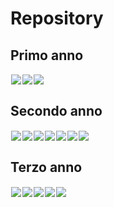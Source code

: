 # Repository
## Primo anno
<div style="display: flex; flex-wrap: wrap;" align="center">  
  <a href="https://github.com/unipr-org/FdP-A" target="_blank">
    <img style="margin: 1px;" align="center" src="https://github-readme-stats.vercel.app/api/pin/?username=unipr-org&repo=FdP-A" />
  </a>
  <a href="https://github.com/unipr-org/FdP-B" target="_blank">
    <img style="margin: 1px;" align="center" src="https://github-readme-stats.vercel.app/api/pin/?username=unipr-org&repo=FdP-B" />
  </a>
  <a href="https://github.com/unipr-org/ASD" target="_blank">
    <img style="margin: 1px;" align="center" src="https://github-readme-stats.vercel.app/api/pin/?username=unipr-org&repo=ASD" />
  </a>
</div>

## Secondo anno
<div style="display: flex; flex-wrap: wrap;" align="center">  
  <a href="https://github.com/unipr-org/BdD" target="_blank">
    <img style="margin: 1px;" align="center" src="https://github-readme-stats.vercel.app/api/pin/?username=unipr-org&repo=BdD" />
  </a>
  <a href="https://github.com/unipr-org/SO" target="_blank">
    <img style="margin: 1px;" align="center" src="https://github-readme-stats.vercel.app/api/pin/?username=unipr-org&repo=SO" />
  </a>
  <a href="https://github.com/unipr-org/CN" target="_blank">
    <img style="margin: 1px;" align="center" src="https://github-readme-stats.vercel.app/api/pin/?username=unipr-org&repo=CN" />
  </a>
  <a href="https://github.com/unipr-org/MdP" target="_blank">
    <img style="margin: 1px;" align="center" src="https://github-readme-stats.vercel.app/api/pin/?username=unipr-org&repo=MdP" />
  </a>
  <a href="https://github.com/unipr-org/FdI" target="_blank">
    <img style="margin: 1px;" align="center" src="https://github-readme-stats.vercel.app/api/pin/?username=unipr-org&repo=FdI" />
  </a>
  <a href="https://github.com/unipr-org/ASC" target="_blank">
    <img style="margin: 1px;" align="center" src="https://github-readme-stats.vercel.app/api/pin/?username=unipr-org&repo=ASC" />
  </a>
  <a href="https://github.com/unipr-org/PM" target="_blank">
    <img style="margin: 1px;" align="center" src="https://github-readme-stats.vercel.app/api/pin/?username=unipr-org&repo=PM" />
  </a>
</div>

## Terzo anno
<div style="display: flex; flex-wrap: wrap;" align="center">  
  <a href="https://github.com/unipr-org/RdC" target="_blank" >
    <img style="margin: 1px;" align="center" src="https://github-readme-stats.vercel.app/api/pin/?username=unipr-org&repo=RdC" />
  </a> 
  <a href="https://github.com/unipr-org/IdS" target="_blank" >
    <img style="margin: 1px;" align="center" src="https://github-readme-stats.vercel.app/api/pin/?username=unipr-org&repo=IdS" />
  </a> 
  <a href="https://github.com/unipr-org/PoaM" target="_blank" >
    <img style="margin: 1px;" align="center" src="https://github-readme-stats.vercel.app/api/pin/?username=unipr-org&repo=PoaM" />
  </a> 
  <a href="https://github.com/unipr-org/AI" target="_blank" >
    <img style="margin: 1px;" align="center" src="https://github-readme-stats.vercel.app/api/pin/?username=unipr-org&repo=AI" />
  </a> 
  <a href="https://github.com/unipr-org/HPC" target="_blank" >
    <img style="margin: 1px;" align="center" src="https://github-readme-stats.vercel.app/api/pin/?username=unipr-org&repo=HPC" />
  </a> 
</div>
